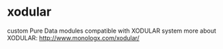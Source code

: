 # xodular
custom Pure Data modules compatible with XODULAR system
more about XODULAR: http://www.monologx.com/xodular/
